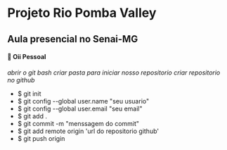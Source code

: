 # Projeto Rio Pomba Valley 
## Aula presencial no Senai-MG

#### 👋 Oii Pessoal 

_abrir o git bash_
_criar pasta para iniciar nosso repositorio_
_criar repositorio no github_

* $ git init 
* $ git config --global user.name "seu usuario"
* $ git config --global user.email "seu email"
* $ git add .
* $ git commit -m "menssagem do commit"
* $ git add remote origin 'url do repositorio github'
* $ git push origin <branch>
  
